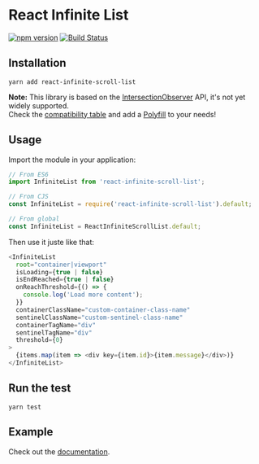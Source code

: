 # React Infinite List

[![npm version](https://badge.fury.io/js/react-infinite-scroll-list.svg)](https://badge.fury.io/js/react-infinite-scroll-list) [![Build Status](https://travis-ci.org/samouss/react-infinite-scroll-list.svg?branch=master)](https://travis-ci.org/samouss/react-infinite-scroll-list)

## Installation

```
yarn add react-infinite-scroll-list
```

**Note:** This library is based on the [IntersectionObserver](https://developer.mozilla.org/en-US/docs/Web/API/Intersection_Observer_API) API, it's not yet widely supported.  
Check the [compatibility table](http://caniuse.com/#feat=intersectionobserver) and add a [Polyfill](https://github.com/w3c/IntersectionObserver/tree/gh-pages/polyfill) to your needs!

## Usage

Import the module in your application:

```js
// From ES6
import InfiniteList from 'react-infinite-scroll-list';

// From CJS
const InfiniteList = require('react-infinite-scroll-list').default;

// From global
const InfiniteList = ReactInfiniteScrollList.default;
```

Then use it juste like that:

```js
<InfiniteList
  root="container|viewport"
  isLoading={true | false}
  isEndReached={true | false}
  onReachThreshold={() => {
    console.log('Load more content');
  }}
  containerClassName="custom-container-class-name"
  sentinelClassName="custom-sentinel-class-name"
  containerTagName="div"
  sentinelTagName="div"
  threshold={0}
>
  {items.map(item => <div key={item.id}>{item.message}</div>)}
</InfiniteList>
```

## Run the test

```
yarn test
```

## Example

Check out the [documentation](example).
